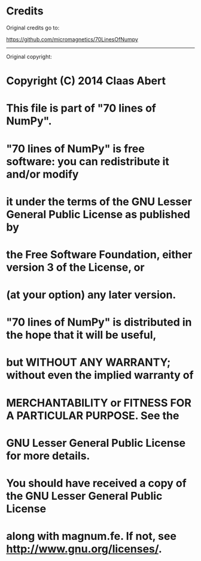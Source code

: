 # Credits

Original credits go to:

https://github.com/micromagnetics/70LinesOfNumpy

---

Original copyright:

# Copyright (C) 2014 Claas Abert

#

# This file is part of "70 lines of NumPy".

#

# "70 lines of NumPy" is free software: you can redistribute it and/or modify

# it under the terms of the GNU Lesser General Public License as published by

# the Free Software Foundation, either version 3 of the License, or

# (at your option) any later version.

#

# "70 lines of NumPy" is distributed in the hope that it will be useful,

# but WITHOUT ANY WARRANTY; without even the implied warranty of

# MERCHANTABILITY or FITNESS FOR A PARTICULAR PURPOSE. See the

# GNU Lesser General Public License for more details.

#

# You should have received a copy of the GNU Lesser General Public License

# along with magnum.fe. If not, see <http://www.gnu.org/licenses/>.

